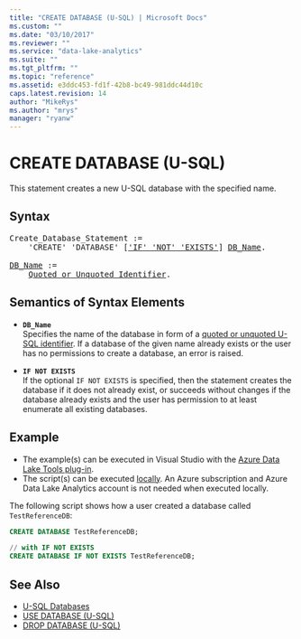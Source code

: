 ```yaml
---
title: "CREATE DATABASE (U-SQL) | Microsoft Docs"
ms.custom: ""
ms.date: "03/10/2017"
ms.reviewer: ""
ms.service: "data-lake-analytics"
ms.suite: ""
ms.tgt_pltfrm: ""
ms.topic: "reference"
ms.assetid: e3ddc453-fd1f-42b8-bc49-981ddc44d10c
caps.latest.revision: 14
author: "MikeRys"
ms.author: "mrys"
manager: "ryanw"
---
```


# CREATE DATABASE (U-SQL)
This statement creates a new U-SQL database with the specified name.  
  
## Syntax
<pre>
Create_Database_Statement := 
    'CREATE' 'DATABASE' [<a href="#INE">'IF' 'NOT' 'EXISTS'</a>] <a href="#DB_Name">DB_Name</a>.<br />
<a href="#DB_Name">DB_Name</a> :=  
    <a href="u-sql-identifiers.md">Quoted_or_Unquoted_Identifier</a>.
</pre>
  
## Semantics of Syntax Elements    
- <a name="DB_Name"></a>**`DB_Name`**  
Specifies the name of the database in form of a [quoted or unquoted U-SQL identifier](u-sql-identifiers.md). If a database of the given name already exists or the user has no permissions to create a database, an error is raised.    

- <a name="INE"></a>**`IF NOT EXISTS`**  
If the optional `IF NOT EXISTS` is specified, then the statement creates the database if it does not already exist, or succeeds without changes if the database already exists and the user has permission to at least enumerate all existing databases.  
  
## Example   
- The example(s) can be executed in Visual Studio with the [Azure Data Lake Tools plug-in](https://www.microsoft.com/download/details.aspx?id=49504).  
- The script(s) can be executed [locally](https://docs.microsoft.com/azure/data-lake-analytics/data-lake-analytics-data-lake-tools-local-run).  An Azure subscription and Azure Data Lake Analytics account is not needed when executed locally.
 
The following script shows how a user created a database called `TestReferenceDB`:  
```sql
CREATE DATABASE TestReferenceDB; 

// with IF NOT EXISTS
CREATE DATABASE IF NOT EXISTS TestReferenceDB; 
```

## See Also    
* [U-SQL Databases](u-sql-databases.md)  
* [USE DATABASE (U-SQL)](use-database-u-sql.md)  
* [DROP DATABASE (U-SQL)](drop-database-u-sql.md)
